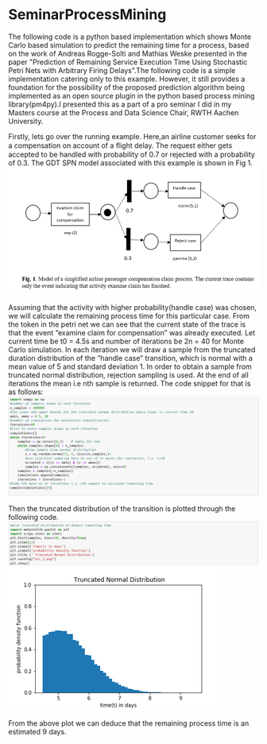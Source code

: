 # SeminarProcessMining
The following code is a python based implementation which shows Monte Carlo based simulation to predict the remaining time for a process, based on the work of Andreas Rogge-Solti and Mathias Weske presented in the paper "Prediction of Remaining Service Execution Time Using Stochastic Petri Nets with Arbitrary Firing Delays".The following code is a simple implementation catering only to this example. However, it still provides a foundation for the possibility of the proposed prediction algorithm being implemented as an open source plugin in the python based process mining library(pm4py).I presented this as a part of a pro seminar I did in my Masters course at the Process and Data Science Chair, RWTH Aachen University.

Firstly, lets go over the running example. Here,an airline customer seeks for a compensation on account of a ﬂight delay. The request either gets accepted to be handled with probability of 0.7 or rejected with a probability of 0.3. The GDT SPN model associated with this example is shown in Fig 1.
![Alt text](/pnet1.png?raw=true "Title")

Assuming that the activity with higher probability(handle case) was chosen, we will calculate the remaining process time for this particular case. From the token in the petri net we can see that the current state of the trace is that the event ”examine claim for compensation” was already executed. Let current time be t0 = 4.5s and number of iterations be 2n = 40 for Monte Carlo simulation. In each iteration we will draw a sample from the truncated duration distribution of the ”handle case” transition, which is normal with a mean value of 5 and standard deviation 1. In order to obtain a sample from truncated normal distribution, rejection sampling is used. At the end of all iterations the mean i.e nth sample is returned. The code snippet for that is as follows:
![Alt text](/py1.png?raw=true "Title")

Then the truncated distribution of the transition is plotted through the following code.
![Alt text](/py2.png?raw=true "Title")
![Alt text](/pic_3.png?raw=true "Title")

From the above plot we can deduce that the remaining process time is an estimated 9 days.


